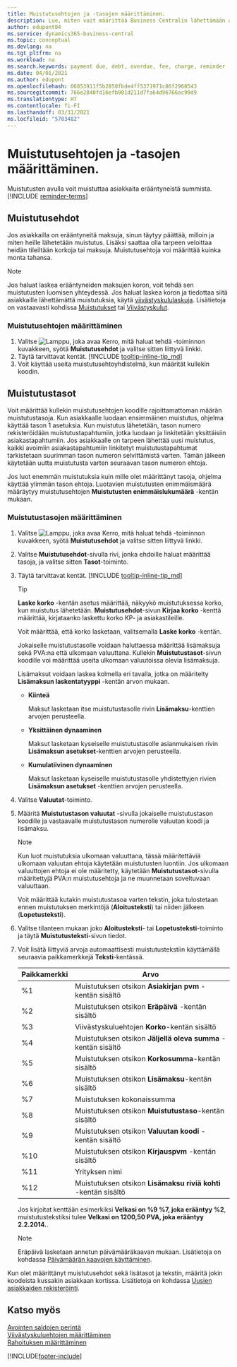 ```yaml
---
title: Muistutusehtojen ja -tasojen määrittäminen.
description: Lue, miten voit määrittää Business Centralin lähettämään asiakkaalle muistutuksen erääntyvästä maksusta ja miten maksuun lisätään myöhästymismaksu.
author: edupont04
ms.service: dynamics365-business-central
ms.topic: conceptual
ms.devlang: na
ms.tgt_pltfrm: na
ms.workload: na
ms.search.keywords: payment due, debt, overdue, fee, charge, reminder
ms.date: 04/01/2021
ms.author: edupont
ms.openlocfilehash: 06853911f5b2858fbde4ff5371971c86f2960543
ms.sourcegitcommit: 766e2840fd16efb901d211d7fa64d96766ac99d9
ms.translationtype: HT
ms.contentlocale: fi-FI
ms.lasthandoff: 03/31/2021
ms.locfileid: "5783482"
---
```

# <a name="set-up-reminder-terms-and-levels"></a>Muistutusehtojen ja -tasojen määrittäminen.

Muistutusten avulla voit muistuttaa asiakkaita erääntyneistä summista. [!INCLUDE [reminder-terms](includes/reminder-terms.md)]

## <a name="reminder-terms"></a>Muistutusehdot

Jos asiakkailla on erääntyneitä maksuja, sinun täytyy päättää, milloin ja miten heille lähetetään muistutus. Lisäksi saattaa olla tarpeen veloittaa heidän tileiltään korkoja tai maksuja. Muistutusehtoja voi määrittää kuinka monta tahansa.  

> [!NOTE]
> Jos haluat laskea erääntyneiden maksujen koron, voit tehdä sen muistutusten luomisen yhteydessä. Jos haluat laskea koron ja tiedottaa siitä asiakkaille lähettämättä muistutuksia, käytä [viivästyskululaskuja](finance-setup-finance-charges.md). Lisätietoja on vastaavasti kohdissa [Muistutukset](receivables-collect-outstanding-balances.md#reminders) tai [Viivästyskulut](receivables-collect-outstanding-balances.md#finance-charges).

### <a name="to-set-up-reminder-terms"></a>Muistutusehtojen määrittäminen

1. Valitse ![Lamppu, joka avaa Kerro, mitä haluat tehdä -toiminnon](media/ui-search/search_small.png "Kerro, mitä haluat tehdä") kuvakkeen, syötä **Muistutusehdot** ja valitse sitten liittyvä linkki.  
2. Täytä tarvittavat kentät. [!INCLUDE [tooltip-inline-tip_md](includes/tooltip-inline-tip_md.md)]  
3. Voit käyttää useita muistutusehtoyhdistelmä, kun määrität kullekin koodin.

## <a name="reminder-levels"></a>Muistutustasot

Voit määrittää kullekin muistutusehtojen koodille rajoittamattoman määrän muistutustasoja. Kun asiakkaalle luodaan ensimmäinen muistutus, ohjelma käyttää tason 1 asetuksia. Kun muistutus lähetetään, tason numero rekisteröidään muistutustapahtumiin, jotka luodaan ja linkitetään yksittäisiin asiakastapahtumiin. Jos asiakkaalle on tarpeen lähettää uusi muistutus, kaikki avoimiin asiakastapahtumiin linkitetyt muistutustapahtumat tarkistetaan suurimman tason numeron selvittämistä varten. Tämän jälkeen käytetään uutta muistutusta varten seuraavan tason numeron ehtoja.

Jos luot enemmän muistutuksia kuin mille olet määrittänyt tasoja, ohjelma käyttää ylimmän tason ehtoja. Luotavien muistutusten enimmäismäärä määräytyy muistutusehtojen **Muistutusten enimmäislukumäärä** -kentän mukaan.

### <a name="to-set-up-reminder-levels"></a>Muistutustasojen määrittäminen

1. Valitse ![Lamppu, joka avaa Kerro, mitä haluat tehdä -toiminnon](media/ui-search/search_small.png "Kerro, mitä haluat tehdä") kuvakkeen, syötä **Muistutusehdot** ja valitse sitten liittyvä linkki.  
2. Valitse **Muistutusehdot**-sivulla rivi, jonka ehdoille haluat määrittää tasoja, ja valitse sitten **Tasot**-toiminto.  
3. Täytä tarvittavat kentät. [!INCLUDE [tooltip-inline-tip_md](includes/tooltip-inline-tip_md.md)]  

    > [!TIP]
    > **Laske korko** -kentän asetus määrittää, näkyykö muistutuksessa korko, kun muistutus lähetetään. **Muistutusehdot**-sivun **Kirjaa korko** -kenttä määrittää, kirjataanko laskettu korko KP- ja asiakastileille.
    >
    > Voit määrittää, että korko lasketaan, valitsemalla **Laske korko** -kentän.

    Jokaiselle muistutustasolle voidaan haluttaessa määrittää lisämaksuja sekä PVA:na että ulkomaan valuuttana. Kullekin **Muistutustasot**-sivun koodille voi määrittää useita ulkomaan valuutoissa olevia lisämaksuja.  

    Lisämaksut voidaan laskea kolmella eri tavalla, jotka on määritelty **Lisämaksun laskentatyyppi** -kentän arvon mukaan.  

    - **Kiinteä**

        Maksut lasketaan itse muistutustasolle rivin **Lisämaksu**-kenttien arvojen perusteella.  
    - **Yksittäinen dynaaminen**

        Maksut lasketaan kyseiselle muistutustasolle asianmukaisen rivin **Lisämaksun asetukset**-kenttien arvojen perusteella.
    - **Kumulatiivinen dynaaminen**

        Maksut lasketaan kyseiselle muistutustasolle yhdistettyjen rivien **Lisämaksun asetukset** -kenttien arvojen perusteella.

4. Valitse **Valuutat**-toiminto.
5. Määritä **Muistutustason valuutat** -sivulla jokaiselle muistutustason koodille ja vastaavalle muistutustason numerolle valuutan koodi ja lisämaksu.

    > [!NOTE]  
    > Kun luot muistutuksia ulkomaan valuuttana, tässä määritettäviä ulkomaan valuutan ehtoja käytetään muistutusten luontiin. Jos ulkomaan valuuttojen ehtoja ei ole määritetty, käytetään **Muistutustasot**-sivulla määritettyjä PVA:n muistutusehtoja ja ne muunnetaan soveltuvaan valuuttaan.

    Voit määrittää kutakin muistutustasoa varten tekstin, joka tulostetaan ennen muistutuksen merkintöjä (**Aloitusteksti**) tai niiden jälkeen (**Lopetusteksti**).

6. Valitse tilanteen mukaan joko **Aloitusteksti**- tai **Lopetusteksti**-toiminto ja täytä **Muistutusteksti**-sivun tiedot.
7. Voit lisätä liittyviä arvoja automaattisesti muistutustekstiin käyttämällä seuraavia paikkamerkkejä **Teksti**-kentässä.  

    |Paikkamerkki|Arvo|  
    |-----------------|-----------|  
    |%1|Muistutuksen otsikon **Asiakirjan pvm** -kentän sisältö|  
    |%2|Muistutuksen otsikon **Eräpäivä** -kentän sisältö|  
    |%3|Viivästyskuluehtojen **Korko**-kentän sisältö|  
    |%4|Muistutuksen otsikon **Jäljellä oleva summa** -kentän sisältö|  
    |%5|Muistutuksen otsikon **Korkosumma**-kentän sisältö|  
    |%6|Muistutuksen otsikon **Lisämaksu**-kentän sisältö|  
    |%7|Muistutuksen kokonaissumma|  
    |%8|Muistutuksen otsikon **Muistutustaso**-kentän sisältö|  
    |%9|Muistutuksen otsikon **Valuutan koodi** -kentän sisältö|  
    |%10|Muistutuksen otsikon **Kirjauspvm** -kentän sisältö|  
    |%11|Yrityksen nimi|  
    |%12|Muistutuksen otsikon **Lisämaksu riviä kohti** -kentän sisältö|  

    Jos kirjoitat kenttään esimerkiksi **Velkasi on %9 %7, joka erääntyy %2**, muistutustekstiksi tulee **Velkasi on 1200,50 PVA, joka erääntyy 2.2.2014.**.

    > [!NOTE]
    > Eräpäivä lasketaan annetun päivämääräkaavan mukaan. Lisätietoja on kohdassa [Päivämäärän kaavojen käyttäminen](ui-enter-date-ranges.md#using-date-formulas).

Kun olet määrittänyt muistutusehdot sekä lisätasot ja tekstin, määritä jokin koodeista kussakin asiakkaan kortissa. Lisätietoja on kohdassa [Uusien asiakkaiden rekisteröinti](sales-how-register-new-customers.md).  

## <a name="see-also"></a>Katso myös

[Avointen saldojen perintä](receivables-collect-outstanding-balances.md)  
[Viivästyskuluehtojen määrittäminen](finance-setup-finance-charges.md)  
[Rahoituksen määrittäminen](finance-setup-finance.md)  


[!INCLUDE[footer-include](includes/footer-banner.md)]
